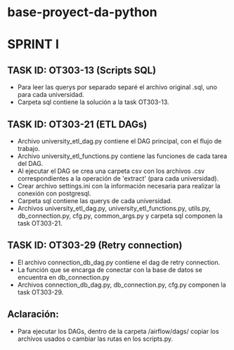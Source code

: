 # base-proyect-da-python

# SPRINT I
##  TASK ID: OT303-13 (Scripts SQL)
* Para leer las querys por separado separé el archivo original .sql, uno para cada universidad.
* Carpeta sql contiene la solución a la task OT303-13.

## TASK ID: OT303-21 (ETL DAGs)
* Archivo university_etl_dag.py contiene el DAG principal, con el flujo de trabajo.
* Archivo university_etl_functions.py contiene las funciones de cada tarea del DAG.
* Al ejecutar el DAG se crea una carpeta csv con los archivos .csv correspondientes a la operación de 'extract' (para cada universidad).
* Crear archivo settings.ini con la información necesaria para realizar la conexión con postgresql.
* Carpeta sql contiene las querys de cada universidad.
* Archivos university_etl_dag.py, university_etl_functions.py, utils.py, db_connection.py, cfg.py, common_args.py y carpeta sql componen la task OT303-21.

## TASK ID: OT303-29 (Retry connection)
* El archivo connection_db_dag.py contiene el dag de retry connection.
* La función que se encarga de conectar con la base de datos se encuentra en db_connection.py
* Archivos connection_db_dag.py, db_connection.py, cfg.py componen la task OT303-29.

## Aclaración:
* Para ejecutar los DAGs, dentro de la carpeta /airflow/dags/ copiar los archivos usados o cambiar las rutas en los scripts.py.
